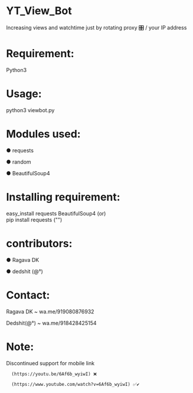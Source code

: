 # YT_View_Bot
Increasing views and watchtime just by rotating proxy 🎛 / your IP address

# Requirement:
Python3

# Usage:
python3 viewbot.py

# Modules used:
● requests

● random

● BeautifulSoup4

# Installing requirement:

 easy_install requests BeautifulSoup4
     (or)   
     pip install requests ("")

# contributors:
 ●  Ragava DK
 
 ●  dedshit (@°)
 
# Contact:
 Ragava DK ~ wa.me/919080876932
 
 Dedshit(@°) ~ wa.me/918428425154
 
# Note:
  Discontinued support for mobile link
  
      (https://youtu.be/6Af6b_wyiwI) ❌
      
      (https://www.youtube.com/watch?v=6Af6b_wyiwI) ✅✔
